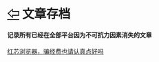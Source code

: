 # [⇦][] 文章存档  
#### 记录所有已经在全部平台因为不可抗力因素消失的文章  
  
[红芯浏览器，骗经费也请认真点好吗][]  


[红芯浏览器，骗经费也请认真点好吗]: https://qinlili.bid/ArticleSave/hongxin/hongxin.html
[⇦]: ../README.md
